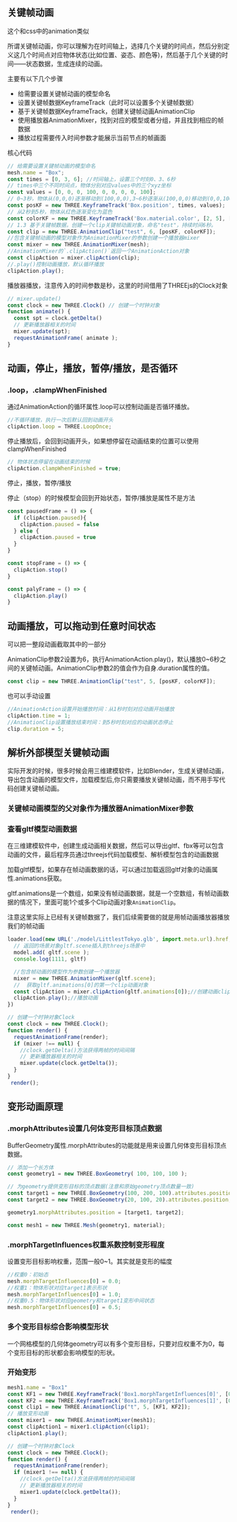 ## 关键帧动画

这个和css中的animation类似

所谓关键帧动画，你可以理解为在时间轴上，选择几个关键的时间点，然后分别定义这几个时间点对应物体状态(比如位置、姿态、颜色等)，然后基于几个关键的时间——状态数据，生成连续的动画。

主要有以下几个步骤

- 给需要设置关键帧动画的模型命名
- 设置关键帧数据KeyframeTrack（此时可以设置多个关键帧数据）
- 基于关键帧数据KeyframeTrack，创建关键帧动画AnimationClip
- 使用播放器AnimationMixer，找到对应的模型或者分组，并且找到相应的帧数据
- 播放过程需要传入时间参数才能展示当前节点的帧画面

核心代码

```js
// 给需要设置关键帧动画的模型命名
mesh.name = "Box";
const times = [0, 3, 6]; //时间轴上，设置三个时刻0、3、6秒
// times中三个不同时间点，物体分别对应values中的三个xyz坐标
const values = [0, 0, 0, 100, 0, 0, 0, 0, 100];
// 0~3秒，物体从(0,0,0)逐渐移动到(100,0,0),3~6秒逐渐从(100,0,0)移动到(0,0,100)
const posKF = new THREE.KeyframeTrack('Box.position', times, values);
// 从2秒到5秒，物体从红色逐渐变化为蓝色
const colorKF = new THREE.KeyframeTrack('Box.material.color', [2, 5], [1, 0, 0, 0, 0, 1]);
// 1.3 基于关键帧数据，创建一个clip关键帧动画对象，命名"test"，持续时间6秒。
const clip = new THREE.AnimationClip("test", 6, [posKF, colorKF]);
//包含关键帧动画的模型对象作为AnimationMixer的参数创建一个播放器mixer
const mixer = new THREE.AnimationMixer(mesh);
//AnimationMixer的`.clipAction()`返回一个AnimationAction对象
const clipAction = mixer.clipAction(clip); 
//.play()控制动画播放，默认循环播放
clipAction.play(); 
```
播放器播放，注意传入的时间参数是秒，这里的时间借用了THREEjs的Clock对象
```js
// mixer.update()
const clock = new THREE.Clock() // 创建一个时钟对象
function animate() {
  const spt = clock.getDelta()
  // 更新播放器相关的时间
  mixer.update(spt);
  requestAnimationFrame( animate );
}
```

## 动画，停止，播放，暂停/播放，是否循环

### .loop，.clampWhenFinished

通过AnimationAction的循环属性.loop可以控制动画是否循环播放。

```js
//不循环播放，执行一次后默认回到动画开头
clipAction.loop = THREE.LoopOnce; 
```

停止播放后，会回到动画开头，如果想停留在动画结束的位置可以使用clampWhenFinished

```js
// 物体状态停留在动画结束的时候
clipAction.clampWhenFinished = true;
```

停止，播放，暂停/播放

停止（stop）的时候模型会回到开始状态，暂停/播放是属性不是方法

```js
const pausedFrame = () => {
  if (clipAction.paused){
    clipAction.paused = false
  } else {
    clipAction.paused = true
  }
}

const stopFrame = () => {
  clipAction.stop()
}

const palyFrame = () => {
  clipAction.play()
}
```

## 动画播放，可以拖动到任意时间状态

可以把一整段动画截取其中的一部分

AnimationClip参数2设置为6，执行AnimationAction.play()，默认播放0~6秒之间的关键帧动画。AnimationClip参数2的值会作为自身.duration属性的值。

```js
const clip = new THREE.AnimationClip("test", 5, [posKF, colorKF]);
```

也可以手动设置

```js
//AnimationAction设置开始播放时间：从1秒时刻对应动画开始播放
clipAction.time = 1; 
//AnimationClip设置播放结束时间：到5秒时刻对应的动画状态停止
clip.duration = 5;
```

## 解析外部模型关键帧动画

实际开发的时候，很多时候会用三维建模软件，比如Blender，生成关键帧动画，导出包含动画的模型文件，加载模型后,你只需要播放关键帧动画，而不用手写代码创建关键帧动画。

### 关键帧动画模型的父对象作为播放器AnimationMixer参数

### 查看gltf模型动画数据

在三维建模软件中，创建生成动画相关数据，然后可以导出gltf、fbx等可以包含动画的文件，最后程序员通过threejs代码加载模型、解析模型包含的动画数据

加载gltf模型，如果存在帧动画数据的话，可以通过加载返回gltf对象的动画属性.animations获取。

gltf.animations是一个数组，如果没有帧动画数据，就是一个空数组，有帧动画数据的情况下，里面可能1个或多个Clip动画对象`AnimationClip`。

注意这里实际上已经有关键帧数据了，我们后续需要做的就是用帧动画播放器播放我们的帧动画

```js
loader.load(new URL('./model/LittlestTokyo.glb', import.meta.url).href, function (gltf) {
  // 返回的场景对象gltf.scene插入到threejs场景中
  model.add( gltf.scene );
  console.log(1111, gltf)

  //包含帧动画的模型作为参数创建一个播放器
  mixer = new THREE.AnimationMixer(gltf.scene);
  //  获取gltf.animations[0]的第一个clip动画对象
  const clipAction = mixer.clipAction(gltf.animations[0]);//创建动画clipAction对象
  clipAction.play();//播放动画
})

// 创建一个时钟对象Clock
const clock = new THREE.Clock();
function render() {
  requestAnimationFrame(render);
  if (mixer !== null) {
    //clock.getDelta()方法获得两帧的时间间隔
    // 更新播放器相关的时间
    mixer.update(clock.getDelta());
  }
}
 render();

```

## 变形动画原理

### .morphAttributes设置几何体变形目标顶点数据

BufferGeometry属性.morphAttributes的功能就是用来设置几何体变形目标顶点数据。

```js
// 添加一个长方体
const geometry1 = new THREE.BoxGeometry( 100, 100, 100 );

// 为geometry提供变形目标的顶点数据(注意和原始geometry顶点数量一致)
const target1 = new THREE.BoxGeometry(100, 200, 100).attributes.position;//变高
const target2 = new THREE.BoxGeometry(20, 100, 20).attributes.position;//变细

geometry1.morphAttributes.position = [target1, target2];

const mesh1 = new THREE.Mesh(geometry1, material);
```

### .morphTargetInfluences权重系数控制变形程度

设置变形目标影响权重，范围一般0~1。其实就是变形的幅度

```js
//权重0：初始态
mesh.morphTargetInfluences[0] = 0.0;
//权重1：物体形状对应target1表示形状
mesh.morphTargetInfluences[0] = 1.0;
//权重0.5：物体形状对应geometry和target1变形中间状态
mesh.morphTargetInfluences[0] = 0.5;
```

### 多个变形目标综合影响模型形状

一个网格模型的几何体geometry可以有多个变形目标，只要对应权重不为0，每个变形目标的形状都会影响模型的形状。

### 开始变形

```js
mesh1.name = "Box1"
const KF1 = new THREE.KeyframeTrack('Box1.morphTargetInfluences[0]', [0, 5], [0, 1]);
const KF2 = new THREE.KeyframeTrack('Box1.morphTargetInfluences[1]', [0, 5], [0, 1]);
const clip1 = new THREE.AnimationClip("t", 5, [KF1, KF2]);
// 播放变形动画
const mixer1 = new THREE.AnimationMixer(mesh1);
const clipAction1 = mixer1.clipAction(clip1);
clipAction1.play();

// 创建一个时钟对象Clock
const clock = new THREE.Clock();
function render() {
  requestAnimationFrame(render);
  if (mixer1 !== null) {
    //clock.getDelta()方法获得两帧的时间间隔
    // 更新播放器相关的时间
    mixer1.update(clock.getDelta());
  }
}
 render();
```
